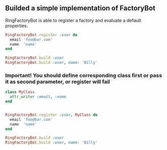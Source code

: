 ## Builded a simple implementation of FactoryBot

RingFactoryBot is able to register a factory and evaluate a default properties.

```ruby
RingFactoryBot.register :user do
  email 'foo@bar.com'
  name  'name'
end

RingFactoryBot.build :user
RingFactoryBot.build :user, name: 'Billy'
```

### Important! You should define corresponding class first or pass it as second parameter, or register will fail

```ruby
class MyClass
  attr_writer :email, :name
end


RingFactoryBot.register :user, MyClass do
  email 'foo@bar.com'
  name  'name'
end

RingFactoryBot.build :user
RingFactoryBot.build :user, name: 'Billy'
```
